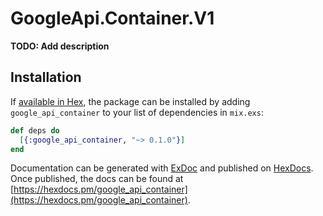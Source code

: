 # GoogleApi.Container.V1

**TODO: Add description**

## Installation

If [available in Hex](https://hex.pm/docs/publish), the package can be installed
by adding `google_api_container` to your list of dependencies in `mix.exs`:

```elixir
def deps do
  [{:google_api_container, "~> 0.1.0"}]
end
```

Documentation can be generated with [ExDoc](https://github.com/elixir-lang/ex_doc)
and published on [HexDocs](https://hexdocs.pm). Once published, the docs can
be found at [https://hexdocs.pm/google_api_container](https://hexdocs.pm/google_api_container).
